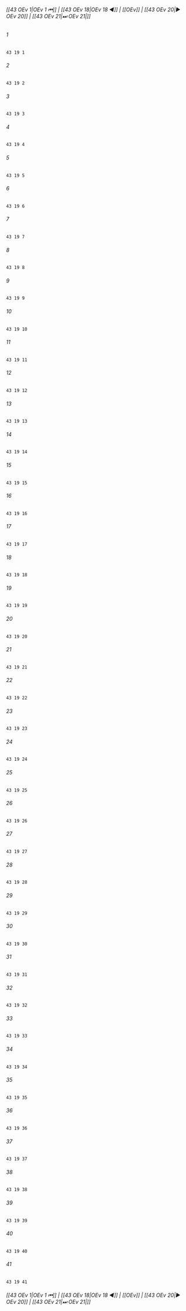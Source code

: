 
###### [[43 OEv 1|OEv 1 ⏮]] | [[43 OEv 18|OEv 18 ◀]] | [[OEv]] | [[43 OEv 20|▶ OEv 20]] | [[43 OEv 21|⏭ OEv 21|]]

###### 1
``` verse
43 19 1 
```
###### 2
``` verse
43 19 2 
```
###### 3
``` verse
43 19 3 
```
###### 4
``` verse
43 19 4 
```
###### 5
``` verse
43 19 5 
```
###### 6
``` verse
43 19 6 
```
###### 7
``` verse
43 19 7 
```
###### 8
``` verse
43 19 8 
```
###### 9
``` verse
43 19 9 
```
###### 10
``` verse
43 19 10 
```
###### 11
``` verse
43 19 11 
```
###### 12
``` verse
43 19 12 
```
###### 13
``` verse
43 19 13 
```
###### 14
``` verse
43 19 14 
```
###### 15
``` verse
43 19 15 
```
###### 16
``` verse
43 19 16 
```
###### 17
``` verse
43 19 17 
```
###### 18
``` verse
43 19 18 
```
###### 19
``` verse
43 19 19 
```
###### 20
``` verse
43 19 20 
```
###### 21
``` verse
43 19 21 
```
###### 22
``` verse
43 19 22 
```
###### 23
``` verse
43 19 23 
```
###### 24
``` verse
43 19 24 
```
###### 25
``` verse
43 19 25 
```
###### 26
``` verse
43 19 26 
```
###### 27
``` verse
43 19 27 
```
###### 28
``` verse
43 19 28 
```
###### 29
``` verse
43 19 29 
```
###### 30
``` verse
43 19 30 
```
###### 31
``` verse
43 19 31 
```
###### 32
``` verse
43 19 32 
```
###### 33
``` verse
43 19 33 
```
###### 34
``` verse
43 19 34 
```
###### 35
``` verse
43 19 35 
```
###### 36
``` verse
43 19 36 
```
###### 37
``` verse
43 19 37 
```
###### 38
``` verse
43 19 38 
```
###### 39
``` verse
43 19 39 
```
###### 40
``` verse
43 19 40 
```
###### 41
``` verse
43 19 41 
```

###### [[43 OEv 1|OEv 1 ⏮]] | [[43 OEv 18|OEv 18 ◀]] | [[OEv]] | [[43 OEv 20|▶ OEv 20]] | [[43 OEv 21|⏭ OEv 21|]]

